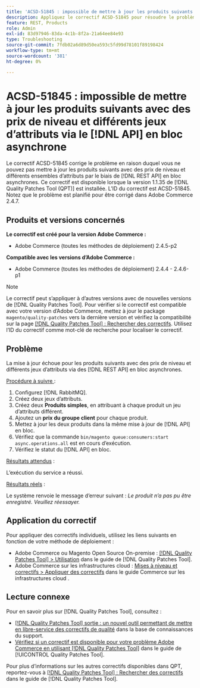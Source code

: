 ```yaml
---
title: 'ACSD-51845 : impossible de mettre à jour les produits suivants avec des prix de niveau et différents jeux d’attributs via un bloc asynchrone [!DNL API]'
description: Appliquez le correctif ACSD-51845 pour résoudre le problème Adobe Commerce en raison duquel vous ne pouvez pas mettre à jour les produits suivants avec des prix de niveau et différents jeux d’attributs par le biais d’une mise à jour en bloc asynchrone [!DNL REST API].
feature: REST, Products
role: Admin
exl-id: 83d97946-83da-4c1b-8f2a-21a64ee84e93
type: Troubleshooting
source-git-commit: 7fdb02a6d89d50ea593c5fd99d78101f89198424
workflow-type: tm+mt
source-wordcount: '381'
ht-degree: 0%

---
```


# ACSD-51845 : impossible de mettre à jour les produits suivants avec des prix de niveau et différents jeux d’attributs via le [!DNL API] en bloc asynchrone

Le correctif ACSD-51845 corrige le problème en raison duquel vous ne pouvez pas mettre à jour les produits suivants avec des prix de niveau et différents ensembles d’attributs par le biais de [!DNL REST API] en bloc asynchrones. Ce correctif est disponible lorsque la version 1.1.35 de [!DNL Quality Patches Tool (QPT)] est installée. L’ID du correctif est ACSD-51845. Notez que le problème est planifié pour être corrigé dans Adobe Commerce 2.4.7.

## Produits et versions concernés

**Le correctif est créé pour la version Adobe Commerce :**

* Adobe Commerce (toutes les méthodes de déploiement) 2.4.5-p2

**Compatible avec les versions d’Adobe Commerce :**

* Adobe Commerce (toutes les méthodes de déploiement) 2.4.4 - 2.4.6-p1

>[!NOTE]
>
>Le correctif peut s’appliquer à d’autres versions avec de nouvelles versions de [!DNL Quality Patches Tool]. Pour vérifier si le correctif est compatible avec votre version d’Adobe Commerce, mettez à jour le package `magento/quality-patches` vers la dernière version et vérifiez la compatibilité sur la page [[!DNL Quality Patches Tool] : Rechercher des correctifs](https://experienceleague.adobe.com/tools/commerce-quality-patches/index.html?lang=fr). Utilisez l’ID du correctif comme mot-clé de recherche pour localiser le correctif.

## Problème

La mise à jour échoue pour les produits suivants avec des prix de niveau et différents jeux d’attributs via des [!DNL REST API] en bloc asynchrones.

<u>Procédure à suivre </u> :

1. Configurez [!DNL RabbitMQ].
1. Créez deux jeux d’attributs.
1. Créez deux **Produits simples**, en attribuant à chaque produit un jeu d’attributs différent.
1. Ajoutez un **prix du groupe client** pour chaque produit.
1. Mettez à jour les deux produits dans la même mise à jour de [!DNL API] en bloc.
1. Vérifiez que la commande `bin/magento queue:consumers:start async.operations.all` est en cours d’exécution.
1. Vérifiez le statut du [!DNL API] en bloc.

<u>Résultats attendus</u> :

L’exécution du service a réussi.

<u>Résultats réels</u> :

Le système renvoie le message d’erreur suivant : *Le produit n’a pas pu être enregistré. Veuillez réessayer.*

## Application du correctif

Pour appliquer des correctifs individuels, utilisez les liens suivants en fonction de votre méthode de déploiement :

* Adobe Commerce ou Magento Open Source On-premise : [[!DNL Quality Patches Tool] > Utilisation](/help/tools/quality-patches-tool/usage.md) dans le guide de [!DNL Quality Patches Tool].
* Adobe Commerce sur les infrastructures cloud : [Mises à niveau et correctifs > Appliquer des correctifs](https://experienceleague.adobe.com/docs/commerce-cloud-service/user-guide/develop/upgrade/apply-patches.html?lang=fr) dans le guide Commerce sur les infrastructures cloud .

## Lecture connexe

Pour en savoir plus sur [!DNL Quality Patches Tool], consultez :

* [[!DNL Quality Patches Tool] sortie : un nouvel outil permettant de mettre en libre-service des correctifs de qualité](https://experienceleague.adobe.com/fr/docs/commerce-operations/tools/quality-patches-tool/quality-patches-tool-to-self-serve-quality-patches) dans la base de connaissances du support.
* [Vérifiez si un correctif est disponible pour votre problème Adobe Commerce en utilisant [!DNL Quality Patches Tool]](/help/tools/quality-patches-tool/patches-available-in-qpt/check-patch-for-magento-issue-with-magento-quality-patches.md) dans le guide de [!UICONTROL Quality Patches Tool].


Pour plus d’informations sur les autres correctifs disponibles dans QPT, reportez-vous à [[!DNL Quality Patches Tool] : Rechercher des correctifs](https://experienceleague.adobe.com/tools/commerce-quality-patches/index.html?lang=fr) dans le guide de [!DNL Quality Patches Tool].
